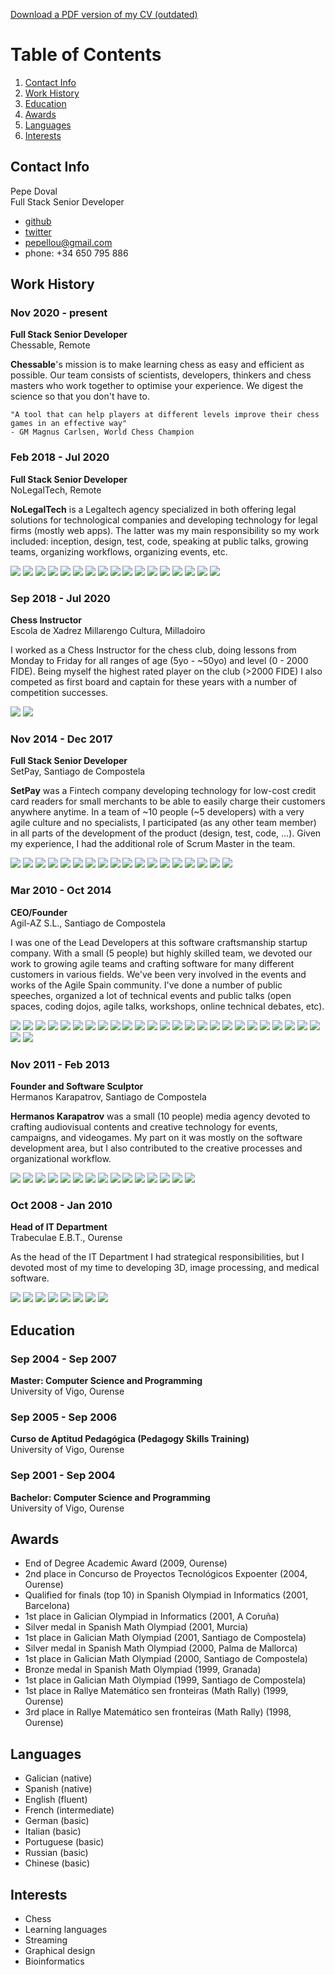 [Download a PDF version of my CV (outdated)](https://github.com/pepellou/pepellou/raw/master/cv.pdf)

# Table of Contents

1. [Contact Info](#contact-info)
2. [Work History](#work-history)
3. [Education](#education)
4. [Awards](#awards)
5. [Languages](#languages)
6. [Interests](#interests)


## Contact Info

Pepe Doval<br/>
Full Stack Senior Developer

 - [github](https://github.com/pepellou)
 - [twitter](https://twitter.com/pepellou)
 - [pepellou@gmail.com](mailto:pepellou@gmail.com)
 - phone: +34 650 795 886


## Work History

### Nov 2020 - present

**Full Stack Senior Developer**<br/>
Chessable, Remote

**Chessable**'s mission is to make learning chess as easy and efficient as possible.
Our team consists of scientists, developers, thinkers and chess masters who work together to optimise your experience.
We digest the science so that you don't have to.

    "A tool that can help players at different levels improve their chess games in an effective way"
    - GM Magnus Carlsen, World Chess Champion


### Feb 2018 - Jul 2020

**Full Stack Senior Developer**<br/>
NoLegalTech, Remote

**NoLegalTech** is a Legaltech agency specialized in both offering legal solutions for 
technological companies and developing technology for legal firms (mostly web apps).
The latter was my main responsibility so my work included: inception, design, test,
code, speaking at public talks, growing teams, organizing workflows, organizing events, etc.

![](https://img.shields.io/badge/-Git-F05032?style=flat-square&logo=git&logoColor=white)
![](https://img.shields.io/badge/-Vim-F05032?style=flat-square&logo=vim&logoColor=white)
![](https://img.shields.io/badge/-JavaScript-43853d?style=flat&logo=javascript&logoColor=white)
![](https://img.shields.io/badge/-HTML5-43853d?style=flat-square&logo=html5&logoColor=white)
![](https://img.shields.io/badge/-CSS3-43853d?style=flat-square&logo=css3&logoColor=white)
![](https://img.shields.io/badge/-PHP-43853d?style=flat&logo=php&logoColor=white)
![](https://img.shields.io/badge/-Bash-43853d?style=flat&logo=gnu-bash&logoColor=white)
![](https://img.shields.io/badge/-Nodejs-46a2f1?style=flat-square&logo=Node.js&logoColor=white)
![](https://img.shields.io/badge/-Bootstrap-46a2f1?style=flat-square&logo=Bootstrap&logoColor=white)
![](https://img.shields.io/badge/-Symfony-46a2f1?style=flat&logo=symfony&logoColor=white)
![](https://img.shields.io/badge/-React-46a2f1?style=flat-square&logo=react&logoColor=white)
![](https://img.shields.io/badge/-Wordpress-46a2f1?style=flat-square&logo=wordpress&logoColor=white)
![](https://img.shields.io/badge/-PostgreSQL-13aa52?style=flat-square&logo=postgresql&logoColor=white)
![](https://img.shields.io/badge/-MySQL-13aa52?style=flat-square&logo=mysql&logoColor=white)
![](https://img.shields.io/badge/-NPM-430098?style=flat-square&logo=npm&logoColor=white)
![](https://img.shields.io/badge/-Webpack-430098?style=flat-square&logo=webpack&logoColor=white)
![](https://img.shields.io/badge/-Sass-430098?style=flat-square&logo=sass&logoColor=white)



### Sep 2018 - Jul 2020

**Chess Instructor**<br/>
Escola de Xadrez Millarengo Cultura, Milladoiro

I worked as a Chess Instructor for the chess club, doing lessons from Monday to Friday
for all ranges of age (5yo - ~50yo) and level (0 - 2000 FIDE). Being myself the highest
rated player on the club (>2000 FIDE) I also competed as first board and captain for these
years with a number of competition successes.

![](https://img.shields.io/badge/-lichess-430098)
![](https://img.shields.io/badge/-skype-430098)

### Nov 2014 - Dec 2017

**Full Stack Senior Developer**<br/>
SetPay, Santiago de Compostela

**SetPay** was a Fintech company developing technology for low-cost credit card readers
for small merchants to be able to easily charge their customers anywhere anytime.
In a team of ~10 people (~5 developers) with a very agile culture and no specialists,
I participated (as any other team member) in all parts of the development of the
product (design, test, code, ...). Given my experience, I had the additional role of
Scrum Master in the team.

![](https://img.shields.io/badge/-Git-F05032?style=flat-square&logo=git&logoColor=white)
![](https://img.shields.io/badge/-Vim-F05032?style=flat-square&logo=vim&logoColor=white)
![](https://img.shields.io/badge/-JavaScript-43853d?style=flat&logo=javascript&logoColor=white)
![](https://img.shields.io/badge/-HTML5-43853d?style=flat-square&logo=html5&logoColor=white)
![](https://img.shields.io/badge/-CSS3-43853d?style=flat-square&logo=css3&logoColor=white)
![](https://img.shields.io/badge/-Java-43853d?style=flat&logo=java&logoColor=white)
![](https://img.shields.io/badge/-PHP-43853d?style=flat&logo=php&logoColor=white)
![](https://img.shields.io/badge/-Bash-43853d?style=flat&logo=gnu-bash&logoColor=white)
![](https://img.shields.io/badge/-Nodejs-46a2f1?style=flat-square&logo=Node.js&logoColor=white)
![](https://img.shields.io/badge/-Bootstrap-46a2f1?style=flat-square&logo=Bootstrap&logoColor=white)
![](https://img.shields.io/badge/-Angular-46a2f1?style=flat-square&logo=angular&logoColor=white)
![](https://img.shields.io/badge/-Spring-46a2f1?style=flat-square&logo=spring&logoColor=white)
![](https://img.shields.io/badge/-Symfony-46a2f1?style=flat&logo=symfony&logoColor=white)
![](https://img.shields.io/badge/-PostgreSQL-13aa52?style=flat-square&logo=postgresql&logoColor=white)
![](https://img.shields.io/badge/-MySQL-13aa52?style=flat-square&logo=mysql&logoColor=white)
![](https://img.shields.io/badge/-IBM_Cloud-430098)
![](https://img.shields.io/badge/-microservices-430098)
![](https://img.shields.io/badge/-Docker-430098?style=flat-square&logo=docker&logoColor=white)

### Mar 2010 - Oct 2014

**CEO/Founder**<br/>
Agil-AZ S.L., Santiago de Compostela

I was one of the Lead Developers at this software craftsmanship startup company.
With a small (5 people) but highly skilled team, we devoted our work to growing
agile teams and crafting software for many different customers in various fields.
We've been very involved in the events and works of the Agile Spain community.
I've done a number of public speeches, organized a lot of technical events and
public talks (open spaces, coding dojos, agile talks, workshops, online technical
debates, etc).

![](https://img.shields.io/badge/-Git-F05032?style=flat-square&logo=git&logoColor=white)
![](https://img.shields.io/badge/-Vim-F05032?style=flat-square&logo=vim&logoColor=white)
![](https://img.shields.io/badge/-JavaScript-43853d?style=flat&logo=javascript&logoColor=white)
![](https://img.shields.io/badge/-HTML5-43853d?style=flat-square&logo=html5&logoColor=white)
![](https://img.shields.io/badge/-CSS3-43853d?style=flat-square&logo=css3&logoColor=white)
![](https://img.shields.io/badge/-PHP-43853d?style=flat&logo=php&logoColor=white)
![](https://img.shields.io/badge/-Java-43853d?style=flat&logo=java&logoColor=white)
![](https://img.shields.io/badge/-Bash-43853d?style=flat&logo=gnu-bash&logoColor=white)
![](https://img.shields.io/badge/-Nodejs-46a2f1?style=flat-square&logo=Node.js&logoColor=white)
![](https://img.shields.io/badge/-Bootstrap-46a2f1?style=flat-square&logo=Bootstrap&logoColor=white)
![](https://img.shields.io/badge/-Symfony-46a2f1?style=flat&logo=symfony&logoColor=white)
![](https://img.shields.io/badge/-Angular-46a2f1?style=flat-square&logo=angular&logoColor=white)
![](https://img.shields.io/badge/-Wordpress-46a2f1?style=flat-square&logo=wordpress&logoColor=white)
![](https://img.shields.io/badge/-Prestashop-46a2f1?style=flat-square&logo=prestashop&logoColor=white)
![](https://img.shields.io/badge/-Spring-46a2f1?style=flat-square&logo=spring&logoColor=white)
![](https://img.shields.io/badge/-Joomla-46a2f1?style=flat-square&logo=joomla&logoColor=white)
![](https://img.shields.io/badge/-Play_Framework-46a2f1?style=flat-square&logo=play&logoColor=white)
![](https://img.shields.io/badge/-MongoDB-13aa52?style=flat-square&logo=mongodb&logoColor=white)
![](https://img.shields.io/badge/-PostgreSQL-13aa52?style=flat-square&logo=postgresql&logoColor=white)
![](https://img.shields.io/badge/-MySQL-13aa52?style=flat-square&logo=mysql&logoColor=white)
![](https://img.shields.io/badge/-redis-13aa52?style=flat-square&logo=redis&logoColor=white)
![](https://img.shields.io/badge/-NPM-430098?style=flat-square&logo=npm&logoColor=white)
![](https://img.shields.io/badge/-Webpack-430098?style=flat-square&logo=webpack&logoColor=white)
![](https://img.shields.io/badge/-Sass-430098?style=flat-square&logo=sass&logoColor=white)
![](https://img.shields.io/badge/-Styled_Components-430098?style=flat-square&logo=styled-components&logoColor=white)
![](https://img.shields.io/badge/-Docker-430098?style=flat-square&logo=docker&logoColor=white)
![](https://img.shields.io/badge/-OpenGL-F9A03C?style=flat-square&logo=opengl&logoColor=white)

### Nov 2011 - Feb 2013

**Founder and Software Sculptor**<br/>
Hermanos Karapatrov, Santiago de Compostela

**Hermanos Karapatrov** was a small (10 people) media agency devoted to crafting
audiovisual contents and creative technology for events, campaigns, and 
videogames. My part on it was mostly on the software development area, but I
also contributed to the creative processes and organizational workflow.

![](https://img.shields.io/badge/-Git-F05032?style=flat-square&logo=git&logoColor=white)
![](https://img.shields.io/badge/-Vim-F05032?style=flat-square&logo=vim&logoColor=white)
![](https://img.shields.io/badge/-JavaScript-43853d?style=flat&logo=javascript&logoColor=white)
![](https://img.shields.io/badge/-HTML5-43853d?style=flat-square&logo=html5&logoColor=white)
![](https://img.shields.io/badge/-CSS3-43853d?style=flat-square&logo=css3&logoColor=white)
![](https://img.shields.io/badge/-PHP-43853d?style=flat&logo=php&logoColor=white)
![](https://img.shields.io/badge/-C++-43853d?style=flat&logo=c++&logoColor=white)
![](https://img.shields.io/badge/-Bash-43853d?style=flat&logo=gnu-bash&logoColor=white)
![](https://img.shields.io/badge/-Nodejs-46a2f1?style=flat-square&logo=Node.js&logoColor=white)
![](https://img.shields.io/badge/-Bootstrap-46a2f1?style=flat-square&logo=Bootstrap&logoColor=white)
![](https://img.shields.io/badge/-Wordpress-46a2f1?style=flat-square&logo=wordpress&logoColor=white)
![](https://img.shields.io/badge/-OpenCV-46a2f1?style=flat-square&logo=opencv&logoColor=white)
![](https://img.shields.io/badge/-MySQL-13aa52?style=flat-square&logo=mysql&logoColor=white)
![](https://img.shields.io/badge/-NPM-430098?style=flat-square&logo=npm&logoColor=white)
![](https://img.shields.io/badge/-OpenGL-F9A03C?style=flat-square&logo=opengl&logoColor=white)


### Oct 2008 - Jan 2010

**Head of IT Department**<br/>
Trabeculae E.B.T., Ourense

As the head of the IT Department I had strategical responsibilities, but I devoted
most of my time to developing 3D, image processing, and medical software.

![](https://img.shields.io/badge/-Git-F05032?style=flat-square&logo=git&logoColor=white)
![](https://img.shields.io/badge/-Vim-F05032?style=flat-square&logo=vim&logoColor=white)
![](https://img.shields.io/badge/-Java-43853d?style=flat&logo=java&logoColor=white)
![](https://img.shields.io/badge/-JavaScript-43853d?style=flat&logo=javascript&logoColor=white)
![](https://img.shields.io/badge/-PHP-43853d?style=flat&logo=php&logoColor=white)
![](https://img.shields.io/badge/-MySQL-13aa52?style=flat-square&logo=mysql&logoColor=white)
![](https://img.shields.io/badge/-DICOM-430098)
![](https://img.shields.io/badge/-3D_Modeling-430098)


## Education

### Sep 2004 - Sep 2007

**Master: Computer Science and Programming**<br/>
University of Vigo, Ourense

### Sep 2005 - Sep 2006

**Curso de Aptitud Pedagógica (Pedagogy Skills Training)**<br/>
University of Vigo, Ourense

### Sep 2001 - Sep 2004

**Bachelor: Computer Science and Programming**<br/>
University of Vigo, Ourense


## Awards

 - End of Degree Academic Award (2009, Ourense)
 - 2nd place in Concurso de Proyectos Tecnológicos Expoenter (2004, Ourense)
 - Qualified for finals (top 10) in Spanish Olympiad in Informatics (2001, Barcelona)
 - 1st place in Galician Olympiad in Informatics (2001, A Coruña)
 - Silver medal in Spanish Math Olympiad (2001, Murcia)
 - 1st place in Galician Math Olympiad (2001, Santiago de Compostela)
 - Silver medal in Spanish Math Olympiad (2000, Palma de Mallorca)
 - 1st place in Galician Math Olympiad (2000, Santiago de Compostela)
 - Bronze medal in Spanish Math Olympiad (1999, Granada)
 - 1st place in Galician Math Olympiad (1999, Santiago de Compostela)
 - 1st place in Rallye Matemático sen fronteiras (Math Rally) (1999, Ourense)
 - 3rd place in Rallye Matemático sen fronteiras (Math Rally) (1998, Ourense)


## Languages

 - Galician (native)
 - Spanish (native)
 - English (fluent)
 - French (intermediate)
 - German (basic)
 - Italian (basic)
 - Portuguese (basic)
 - Russian (basic)
 - Chinese (basic)


## Interests

 - Chess
 - Learning languages
 - Streaming
 - Graphical design
 - Bioinformatics
